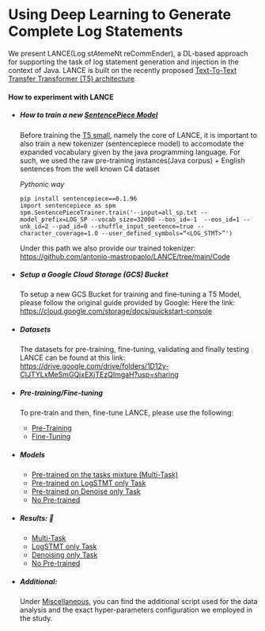 # Using Deep Learning to Generate Complete Log Statements

We present LANCE(Log stAtemeNt reCommEnder), a DL-based approach for supporting the task of log statement generation and injection in the context of Java. LANCE is built on the recently proposed  <a href="https://github.com/google-research/text-to-text-transfer-transformer">Text-To-Text Transfer Transformer (T5) architecture</a>


#### How to experiment with LANCE


*  ##### How to train a new <a href='https://github.com/google/sentencepiece/blob/master/python/README.md'>SentencePiece Model</a>

   Before training the [T5 small](https://github.com/google-research/text-to-text-transfer-transformer), namely the core of LANCE, it is important to also train a      new tokenizer (sentencepiece model) to accomodate the expanded vocabulary given by the java programming language. For such, we used the raw pre-training instances(Java corpus) + English sentences from the well known C4 dataset

    *Pythonic way*

    ```
    pip install sentencepiece==0.1.96
    import sentencepiece as spm
    spm.SentencePieceTrainer.train('--input=all_sp.txt --model_prefix=LOG_SP --vocab_size=32000 --bos_id=-1  --eos_id=1 --unk_id=2 --pad_id=0 --shuffle_input_sentence=true --character_coverage=1.0 --user_defined_symbols=“<LOG_STMT>”') 
    ```

    Under this path we also provide our trained tokenizer: https://github.com/antonio-mastropaolo/LANCE/tree/main/Code

* ##### Setup a Google Cloud Storage (GCS) Bucket
    To setup a new GCS Bucket for training and fine-tuning a T5 Model, please follow the original guide provided by Google: Here the link: https://cloud.google.com/storage/docs/quickstart-console


* ##### Datasets

    The datasets for pre-training, fine-tuning, validating and finally testing LANCE can be found at this link: https://drive.google.com/drive/folders/1D12y-CIJTYLxMeSmGQjxEXjTEzQImgaH?usp=sharing

* ##### Pre-training/Fine-tuning 
  
    To pre-train and then, fine-tune LANCE, please use the following:
    - <a href ='https://github.com/antonio-mastropaolo/LANCE/blob/main/Code/Pre-training/Pre_training.ipynb'>Pre-Training</a> 
    -  <a href ='https://github.com/antonio-mastropaolo/LANCE/blob/main/Code/Fine-tuning/Fine_Tuning.ipynb'>Fine-Tuning</a> 



* ##### Models
  * <a href="https://drive.google.com/drive/folders/1vqNozabCLoAgIG8qJJ6qs0W8s77-FrPc?usp=sharing">Pre-trained on the tasks mixture (Multi-Task)</a>
  * <a href="https://drive.google.com/drive/folders/15Wx9dBlqQxV1zFeHl_uh2JoRBZ9oPt4l?usp=sharing">Pre-trained on LogSTMT only Task</a>
  * <a href="https://drive.google.com/drive/folders/1CU_rS-BX9BchUhQEbis4CYH2w6syJ6i2?usp=sharing">Pre-trained on Denoise only Task</a>
  * <a href="https://drive.google.com/drive/folders/1SjIdfQUDPH5NI5KseHypkln0yiYN8-Jr?usp=sharing">No Pre-trained</a>
  
* ##### Results:  :open_file_folder: 
    * <a href='https://drive.google.com/drive/folders/1Kutaau3q5vPP3phaWtdmouZ5bvHHipwM?usp=sharing'>Multi-Task</a>
    * <a href="https://drive.google.com/drive/folders/1cPJElLO_C1MoPp0dWAlmPX77CMNW0SAP?usp=sharing">LogSTMT only Task</a>
    * <a href="https://drive.google.com/drive/folders/1Ea4WxrdxD4nPOeOLsoSonM7NYqKe-Snn?usp=sharing">Denoising only Task</a>
    * <a href="https://drive.google.com/drive/folders/1FRERpcgcEdG6b7Cp4WpURbZR3TGtGa6I?usp=sharing">No Pre-trained</a>


* ##### Additional:
    Under <a href='https://github.com/antonio-mastropaolo/LANCE/tree/main/Miscellaneous'>Miscellaneous</a>, you can find the additional script used for the data analysis and the exact hyper-parameters configuration we employed in the study.





    

